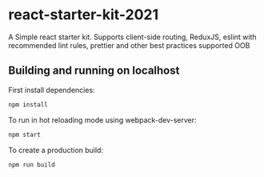 # react-starter-kit-2021
A Simple react starter kit. Supports client-side routing, ReduxJS, eslint with recommended lint rules, prettier and other best practices supported OOB

## Building and running on localhost

First install dependencies:

```sh
npm install
```

To run in hot reloading mode using webpack-dev-server:

```sh
npm start
```

To create a production build:

```sh
npm run build
```
